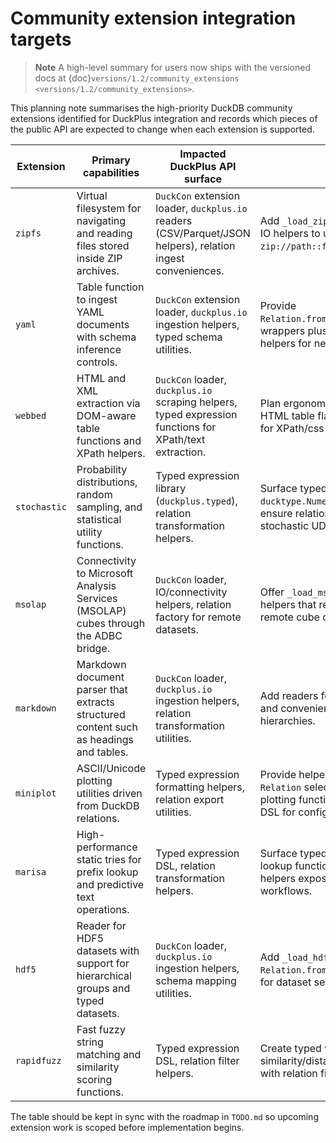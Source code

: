 # Community extension integration targets

> **Note**
> A high-level summary for users now ships with the versioned docs at
> {doc}`versions/1.2/community_extensions <versions/1.2/community_extensions>`.

This planning note summarises the high-priority DuckDB community extensions
identified for DuckPlus integration and records which pieces of the public API
are expected to change when each extension is supported.

| Extension | Primary capabilities | Impacted DuckPlus API surface | Notes |
| --- | --- | --- | --- |
| `zipfs` | Virtual filesystem for navigating and reading files stored inside ZIP archives. | `DuckCon` extension loader, `duckplus.io` readers (CSV/Parquet/JSON helpers), relation ingest conveniences. | Add `_load_zipfs()` on `DuckCon` and extend IO helpers to understand archive URIs (e.g. `zip://path::file.csv`). |
| `yaml` | Table function to ingest YAML documents with schema inference controls. | `DuckCon` extension loader, `duckplus.io` ingestion helpers, typed schema utilities. | Provide `Relation.from_yaml`/`duckplus.io.read_yaml` wrappers plus typed column mapping helpers for nested YAML structures. |
| `webbed` | HTML and XML extraction via DOM-aware table functions and XPath helpers. | `DuckCon` loader, `duckplus.io` scraping helpers, typed expression functions for XPath/text extraction. | Plan ergonomic wrappers for `read_html`, HTML table flattening, and typed helpers for XPath/css query functions. |
| `stochastic` | Probability distributions, random sampling, and statistical utility functions. | Typed expression library (`duckplus.typed`), relation transformation helpers. | Surface typed function wrappers (e.g. `ducktype.Numeric.statistical.cdf`) and ensure relation helpers can register stochastic UDF outputs. |
| `msolap` | Connectivity to Microsoft Analysis Services (MSOLAP) cubes through the ADBC bridge. | `DuckCon` loader, IO/connectivity helpers, relation factory for remote datasets. | Offer `_load_msolap()` plus connection helpers that return relations bound to remote cube queries. |
| `markdown` | Markdown document parser that extracts structured content such as headings and tables. | `DuckCon` loader, `duckplus.io` ingestion helpers, relation transformation utilities. | Add readers for Markdown sections/tables and convenience filters for heading hierarchies. |
| `miniplot` | ASCII/Unicode plotting utilities driven from DuckDB relations. | Typed expression formatting helpers, relation export utilities. | Provide helpers that render plots from `Relation` selections and wrap miniplot plotting functions within typed expression DSL for configuration. |
| `marisa` | High-performance static tries for prefix lookup and predictive text operations. | Typed expression DSL, relation transformation helpers. | Surface typed wrappers for MARISA lookup functions and ensure relation helpers expose index build/apply workflows. |
| `hdf5` | Reader for HDF5 datasets with support for hierarchical groups and typed datasets. | `DuckCon` loader, `duckplus.io` ingestion helpers, schema mapping utilities. | Add `_load_hdf5()` alongside `Relation.from_hdf5` wrappers with options for dataset selection and column typing. |
| `rapidfuzz` | Fast fuzzy string matching and similarity scoring functions. | Typed expression DSL, relation filter helpers. | Create typed wrappers for RapidFuzz similarity/distance functions and integrate with relation filtering/sorting helpers. |

The table should be kept in sync with the roadmap in `TODO.md` so upcoming
extension work is scoped before implementation begins.

